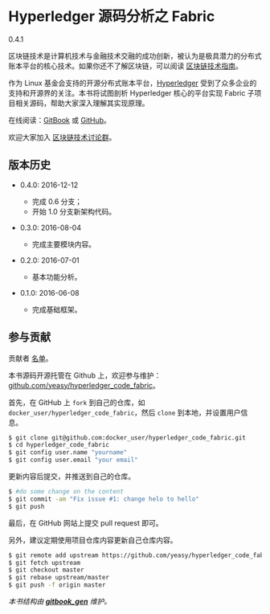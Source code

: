 # Hyperledger 源码分析之 Fabric

0.4.1

区块链技术是计算机技术与金融技术交融的成功创新，被认为是极具潜力的分布式账本平台的核心技术。如果你还不了解区块链，可以阅读 [区块链技术指南](https://www.gitbook.com/book/yeasy/blockchain_guide)。

作为 Linux 基金会支持的开源分布式账本平台，[Hyperledger](https://hyperledger.org) 受到了众多企业的支持和开源界的关注。本书将试图剖析 Hyperledger 核心的平台实现 Fabric 子项目相关源码，帮助大家深入理解其实现原理。

在线阅读：[GitBook](https://www.gitbook.com/book/yeasy/hyperledger_code_fabric) 或 [GitHub](https://github.com/yeasy/hyperledger_code_fabric/blob/master/SUMMARY.md)。

欢迎大家加入 [区块链技术讨论群](https://www.gitbook.com/book/yeasy/blockchain_guide)。


## 版本历史

* 0.4.0: 2016-12-12

  * 完成 0.6 分支；
  * 开始 1.0 分支新架构代码。

* 0.3.0: 2016-08-04

  * 完成主要模块内容。

* 0.2.0: 2016-07-01

  * 基本功能分析。

* 0.1.0: 2016-06-08

  * 完成基础框架。


## 参与贡献

贡献者 [名单](https://github.com/yeasy/hyperledger_code_fabric/graphs/contributors)。

本书源码开源托管在 Github 上，欢迎参与维护：[github.com\/yeasy\/hyperledger\_code\_fabric](https://github.com/yeasy/hyperledger_code_fabric)。

首先，在 GitHub 上 `fork` 到自己的仓库，如 `docker_user/hyperledger_code_fabric`，然后 `clone` 到本地，并设置用户信息。

```sh
$ git clone git@github.com:docker_user/hyperledger_code_fabric.git
$ cd hyperledger_code_fabric
$ git config user.name "yourname"
$ git config user.email "your email"
```

更新内容后提交，并推送到自己的仓库。

```sh
$ #do some change on the content
$ git commit -am "Fix issue #1: change helo to hello"
$ git push
```

最后，在 GitHub 网站上提交 pull request 即可。

另外，建议定期使用项目仓库内容更新自己仓库内容。

```sh
$ git remote add upstream https://github.com/yeasy/hyperledger_code_fabric
$ git fetch upstream
$ git checkout master
$ git rebase upstream/master
$ git push -f origin master
```

_本书结构由 __[gitbook\_gen](https://github.com/yeasy/code_snippet/blob/master/python/gitbook_gen.py)__ 维护。_

